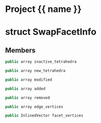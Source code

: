 <script setup>
import {useRoute} from 'vitepress'
const {path} = useRoute()
const tokens = path.split('/')
const words = tokens[2].split('-');
for (let i = 0; i < words.length; i++) {
    words[i] = words[i].charAt(0).toUpperCase() + words[i].slice(1);
    words[i] = words[i].replace('geode', 'Geode')
}
const name = words.join('-');
</script>
# Project {{ name }}

# struct SwapFacetInfo


## Members

```cpp
public array inactive_tetrahedra

```

```cpp
public array new_tetrahedra

```

```cpp
public array modified

```

```cpp
public array added

```

```cpp
public array removed

```

```cpp
public array edge_vertices

```

```cpp
public InlinedVector facet_vertices

```



